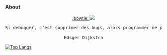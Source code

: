 ### About
<p align="center">

<a href="https://www.linkedin.com/in/ssaugrin/">
:bowtie:  <img src="https://img.shields.io/badge/Linkedin-informational?style=for-the-badge&logo=linkedin&label=social">
</a>

</p>

<pre align="center">
Si debugger, c’est supprimer des bugs, alors programmer ne peut être que les ajouter.

Edsger Dijkstra
</pre>

[![Top Langs](https://github-readme-stats.vercel.app/api/top-langs/?username=zourite&layout=compact)](https://github.com/anuraghazra/github-readme-stats)
